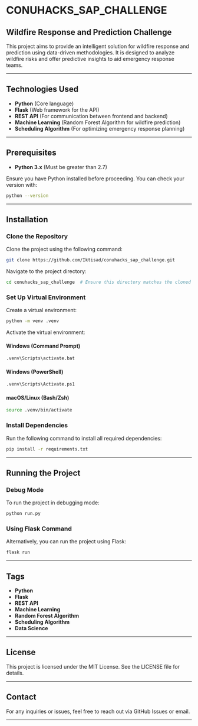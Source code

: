 # CONUHACKS_SAP_CHALLENGE

## Wildfire Response and Prediction Challenge

This project aims to provide an intelligent solution for wildfire response and prediction using data-driven methodologies. It is designed to analyze wildfire risks and offer predictive insights to aid emergency response teams.

---

## Technologies Used

- **Python** (Core language)
- **Flask** (Web framework for the API)
- **REST API** (For communication between frontend and backend)
- **Machine Learning** (Random Forest Algorithm for wildfire prediction)
- **Scheduling Algorithm** (For optimizing emergency response planning)

---

## Prerequisites

- **Python 3.x** (Must be greater than 2.7)

Ensure you have Python installed before proceeding. You can check your version with:

```sh
python --version
```

---

## Installation

### Clone the Repository

Clone the project using the following command:

```sh
git clone https://github.com/Iktisad/conuhacks_sap_challenge.git
```

Navigate to the project directory:

```sh
cd conuhacks_sap_challenge  # Ensure this directory matches the cloned repository name
```

### Set Up Virtual Environment

Create a virtual environment:

```sh
python -m venv .venv
```

Activate the virtual environment:

#### Windows (Command Prompt)

```sh
.venv\Scripts\activate.bat
```

#### Windows (PowerShell)

```sh
.venv\Scripts\Activate.ps1
```

#### macOS/Linux (Bash/Zsh)

```sh
source .venv/bin/activate
```

### Install Dependencies

Run the following command to install all required dependencies:

```sh
pip install -r requirements.txt
```

---

## Running the Project

### Debug Mode

To run the project in debugging mode:

```sh
python run.py
```

### Using Flask Command

Alternatively, you can run the project using Flask:

```sh
flask run
```

---

## Tags

- **Python**
- **Flask**
- **REST API**
- **Machine Learning**
- **Random Forest Algorithm**
- **Scheduling Algorithm**
- **Data Science**

---

## License

This project is licensed under the MIT License. See the LICENSE file for details.

---

## Contact

For any inquiries or issues, feel free to reach out via GitHub Issues or email.

---
